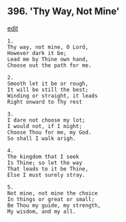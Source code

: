 
## 396.  'Thy Way, Not Mine'
[edit](https://docs.google.com/document/d/1D_35Ej77sXKQNesW%2DhiUWCfaloUGhnvz/edit?mode=html)



    1.
    Thy way, not mine, O Lord, 
    However dark it be; 
    Lead me by Thine own hand, 
    Choose out the path for me. 

    2.
    Smooth let it be or rough, 
    It will be still the best; 
    Winding or straight, it leads 
    Right onward to Thy rest 

    3.
    I dare not choose my lot; 
    I would not, if I might; 
    Choose Thou for me, my God. 
    So shall I walk arigh. 

    4.
    The kingdom that I seek 
    Is Thine; so let the way 
    That leads to it be Thine, 
    Else I must surely stray. 

    5.
    Not mine, not mine the choice 
    In things or great or small; 
    Be Thou my guide, my strength, 
    My wisdom, and my all.
